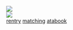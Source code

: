 ![](https://komarev.com/ghpvc/?username=yaoidemon&label=hi+friends&style=pixel&color=c57a7f&base=4000&abbreviated=true)  
![](https://file.garden/aDT0Ck-AL1_uKJ4P/rentry%20pictures/BRUHHH)  
[rentry](https://rentry.co/prsk) ‎[matching](https://rentry.co/foam)‎ ‎‎‎‎‎[atabook](https://sern.atabook.org/)
